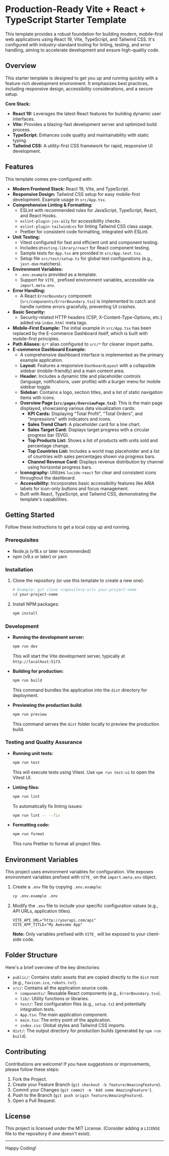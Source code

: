 # Production-Ready Vite + React + TypeScript Starter Template

This template provides a robust foundation for building modern, mobile-first web applications using React 19, Vite, TypeScript, and Tailwind CSS. It's configured with industry-standard tooling for linting, testing, and error handling, aiming to accelerate development and ensure high-quality code.

## Overview

This starter template is designed to get you up and running quickly with a feature-rich development environment. It emphasizes best practices, including responsive design, accessibility considerations, and a secure setup.

**Core Stack:**

*   **React 19:** Leverages the latest React features for building dynamic user interfaces.
*   **Vite:** Provides a blazing-fast development server and optimized build process.
*   **TypeScript:** Enhances code quality and maintainability with static typing.
*   **Tailwind CSS:** A utility-first CSS framework for rapid, responsive UI development.

## Features

This template comes pre-configured with:

*   **Modern Frontend Stack:** React 19, Vite, and TypeScript.
*   **Responsive Design:** Tailwind CSS setup for easy mobile-first development. Example usage in `src/App.tsx`.
*   **Comprehensive Linting & Formatting:**
    *   ESLint with recommended rules for JavaScript, TypeScript, React, and React Hooks.
    *   `eslint-plugin-jsx-a11y` for accessibility checks.
    *   `eslint-plugin-tailwindcss` for linting Tailwind CSS class usage.
    *   Prettier for consistent code formatting, integrated with ESLint.
*   **Unit Testing:**
    *   Vitest configured for fast and efficient unit and component testing.
    *   Includes `@testing-library/react` for React component testing.
    *   Sample tests for `App.tsx` are provided in `src/App.test.tsx`.
    *   Setup file `src/test/setup.ts` for global test configurations (e.g., `jest-dom` matchers).
*   **Environment Variables:**
    *   `.env.example` provided as a template.
    *   Support for `VITE_` prefixed environment variables, accessible via `import.meta.env`.
*   **Error Handling:**
    *   A React `ErrorBoundary` component (`src/components/ErrorBoundary.tsx`) is implemented to catch and handle runtime errors gracefully, preventing UI crashes.
*   **Basic Security:**
    *   Security-related HTTP headers (CSP, X-Content-Type-Options, etc.) added via `index.html` meta tags.
*   **Mobile-First Example:** The initial example in `src/App.tsx` has been replaced by the E-commerce Dashboard itself, which is built with mobile-first principles.
*   **Path Aliases:** `@/*` alias configured to `src/*` for cleaner import paths.
*   **E-commerce Dashboard Example:**
    *   A comprehensive dashboard interface is implemented as the primary example application.
    *   **Layout:** Features a responsive `DashboardLayout` with a collapsible sidebar (mobile-friendly) and a main content area.
    *   **Header:** Includes a dynamic title and placeholder controls (language, notifications, user profile) with a burger menu for mobile sidebar toggle.
    *   **Sidebar:** Contains a logo, section titles, and a list of static navigation items with icons.
    *   **Overview Page (`src/pages/OverviewPage.tsx`):** This is the main page displayed, showcasing various data visualization cards:
        *   **KPI Cards:** Displaying "Total Profit", "Total Orders", and "Impressions" with indicators and icons.
        *   **Sales Trend Chart:** A placeholder card for a line chart.
        *   **Sales Target Card:** Displays target progress with a circular progress bar (SVG).
        *   **Top Products List:** Shows a list of products with units sold and percentage change.
        *   **Top Countries List:** Includes a world map placeholder and a list of countries with sales percentages shown via progress bars.
        *   **Channel Revenue Card:** Displays revenue distribution by channel using horizontal progress bars.
    *   **Iconography:** Utilizes `lucide-react` for clear and consistent icons throughout the dashboard.
    *   **Accessibility:** Incorporates basic accessibility features like ARIA labels for icon-only buttons and focus management.
    *   Built with React, TypeScript, and Tailwind CSS, demonstrating the template's capabilities.

## Getting Started

Follow these instructions to get a local copy up and running.

### Prerequisites

*   Node.js (v18.x or later recommended)
*   npm (v9.x or later) or yarn

### Installation

1.  Clone the repository (or use this template to create a new one):
    ```bash
    # Example: git clone <repository-url> your-project-name
    cd your-project-name
    ```
2.  Install NPM packages:
    ```bash
    npm install
    ```

### Development

*   **Running the development server:**
    ```bash
    npm run dev
    ```
    This will start the Vite development server, typically at `http://localhost:5173`.

*   **Building for production:**
    ```bash
    npm run build
    ```
    This command bundles the application into the `dist` directory for deployment.

*   **Previewing the production build:**
    ```bash
    npm run preview
    ```
    This command serves the `dist` folder locally to preview the production build.

### Testing and Quality Assurance

*   **Running unit tests:**
    ```bash
    npm run test
    ```
    This will execute tests using Vitest. Use `npm run test:ui` to open the Vitest UI.

*   **Linting files:**
    ```bash
    npm run lint
    ```
    To automatically fix linting issues:
    ```bash
    npm run lint -- --fix
    ```

*   **Formatting code:**
    ```bash
    npm run format
    ```
    This runs Prettier to format all project files.

## Environment Variables

This project uses environment variables for configuration. Vite exposes environment variables prefixed with `VITE_` on the `import.meta.env` object.

1.  Create a `.env` file by copying `.env.example`:
    ```bash
    cp .env.example .env
    ```
2.  Modify the `.env` file to include your specific configuration values (e.g., API URLs, application titles).
    ```env
    VITE_API_URL="http://yourapi.com/api"
    VITE_APP_TITLE="My Awesome App"
    ```
    **Note:** Only variables prefixed with `VITE_` will be exposed to your client-side code.

## Folder Structure

Here's a brief overview of the key directories:

*   `public/`: Contains static assets that are copied directly to the `dist` root (e.g., `favicon.ico`, `robots.txt`).
*   `src/`: Contains all the application source code.
    *   `components/`: Reusable React components (e.g., `ErrorBoundary.tsx`).
    *   `lib/`: Utility functions or libraries.
    *   `test/`: Test configuration files (e.g., `setup.ts`) and potentially integration tests.
    *   `App.tsx`: The main application component.
    *   `main.tsx`: The entry point of the application.
    *   `index.css`: Global styles and Tailwind CSS imports.
*   `dist/`: The output directory for production builds (generated by `npm run build`).

## Contributing

Contributions are welcome! If you have suggestions or improvements, please follow these steps:

1.  Fork the Project.
2.  Create your Feature Branch (`git checkout -b feature/AmazingFeature`).
3.  Commit your Changes (`git commit -m 'Add some AmazingFeature'`).
4.  Push to the Branch (`git push origin feature/AmazingFeature`).
5.  Open a Pull Request.

## License

This project is licensed under the MIT License. (Consider adding a `LICENSE` file to the repository if one doesn't exist).

---

Happy Coding!
